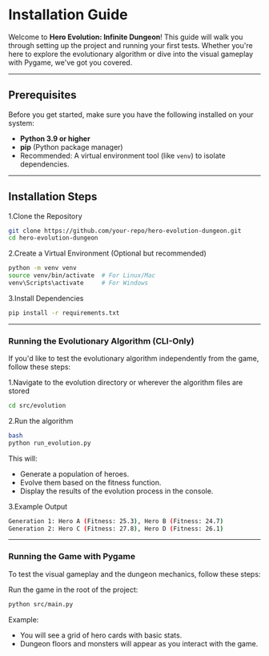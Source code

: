 # Installation Guide

Welcome to **Hero Evolution: Infinite Dungeon**! This guide will walk you through setting up the project and running your first tests. Whether you're here to explore the evolutionary algorithm or dive into the visual gameplay with Pygame, we've got you covered.

---

## **Prerequisites**

Before you get started, make sure you have the following installed on your system:

- **Python 3.9 or higher**  
- **pip** (Python package manager)  
- Recommended: A virtual environment tool (like `venv`) to isolate dependencies.

---

## **Installation Steps**

1.Clone the Repository

```bash
git clone https://github.com/your-repo/hero-evolution-dungeon.git
cd hero-evolution-dungeon
```

2.Create a Virtual Environment (Optional but recommended)

```bash
python -m venv venv
source venv/bin/activate  # For Linux/Mac
venv\Scripts\activate     # For Windows
```

3.Install Dependencies

```bash
pip install -r requirements.txt
```

---

### **Running the Evolutionary Algorithm (CLI-Only)**
If you'd like to test the evolutionary algorithm independently from the game, follow these steps:

1.Navigate to the evolution directory or wherever the algorithm files are stored

```bash
cd src/evolution
```

2.Run the algorithm

```bash
bash
python run_evolution.py
```

This will:  

- Generate a population of heroes.  
- Evolve them based on the fitness function.  
- Display the results of the evolution process in the console.

3.Example Output

```bash
Generation 1: Hero A (Fitness: 25.3), Hero B (Fitness: 24.7)
Generation 2: Hero C (Fitness: 27.8), Hero D (Fitness: 26.1)
```

---

### **Running the Game with Pygame**
To test the visual gameplay and the dungeon mechanics, follow these steps:

Run the game in the root of the project:
```bash
python src/main.py
```

Example:

- You will see a grid of hero cards with basic stats.
- Dungeon floors and monsters will appear as you interact with the game.
